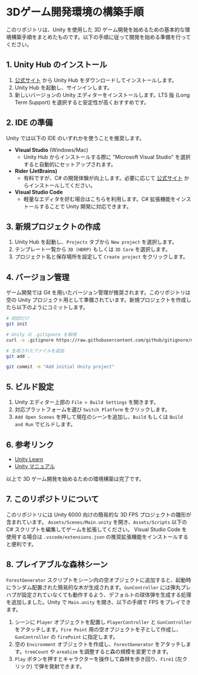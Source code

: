 # 3Dゲーム開発環境の構築手順

このリポジトリは、Unity を使用した 3D ゲーム開発を始めるための基本的な環境構築手順をまとめたものです。以下の手順に従って開発を始める準備を行ってください。

## 1. Unity Hub のインストール
1. [公式サイト](https://unity.com/) から Unity Hub をダウンロードしてインストールします。
2. Unity Hub を起動し、サインインします。
3. 新しいバージョンの Unity エディターをインストールします。LTS 版 (Long Term Support) を選択すると安定性が高くおすすめです。

## 2. IDE の準備
Unity では以下の IDE のいずれかを使うことを推奨します。
- **Visual Studio** (Windows/Mac)
  - Unity Hub からインストールする際に "Microsoft Visual Studio" を選択すると自動的にセットアップされます。
- **Rider (JetBrains)**
  - 有料ですが、C# の開発体験が向上します。必要に応じて [公式サイト](https://www.jetbrains.com/rider/) からインストールしてください。
- **Visual Studio Code**
  - 軽量なエディタを好む場合はこちらを利用します。C# 拡張機能をインストールすることで Unity 開発に対応できます。

## 3. 新規プロジェクトの作成
1. Unity Hub を起動し、`Projects` タブから `New project` を選択します。
2. テンプレート一覧から `3D (HDRP)` もしくは `3D Core` を選択します。
3. プロジェクト名と保存場所を設定して `Create project` をクリックします。

## 4. バージョン管理
ゲーム開発では Git を用いたバージョン管理が推奨されます。このリポジトリは空の Unity プロジェクト用として準備されています。新規プロジェクトを作成したら以下のようにコミットします。

```bash
# 初回だけ
git init

# Unity の .gitignore を取得
curl -o .gitignore https://raw.githubusercontent.com/github/gitignore/main/Unity.gitignore

# 生成されたファイルを追加
git add .

git commit -m "Add initial Unity project"
```

## 5. ビルド設定
1. Unity エディター上部の `File > Build Settings` を開きます。
2. 対応プラットフォームを選び `Switch Platform` をクリックします。
3. `Add Open Scenes` を押して現在のシーンを追加し、`Build` もしくは `Build and Run` でビルドします。

## 6. 参考リンク
- [Unity Learn](https://learn.unity.com/)
- [Unity マニュアル](https://docs.unity3d.com/ja/current/Manual/)

以上で 3D ゲーム開発を始めるための環境構築は完了です。

## 7. このリポジトリについて
このリポジトリには Unity 6000 向けの簡易的な 3D FPS プロジェクトの雛形が含まれています。
`Assets/Scenes/Main.unity` を開き、`Assets/Scripts` 以下の C# スクリプトを編集してゲームを拡張してください。
Visual Studio Code を使用する場合は `.vscode/extensions.json` の推奨拡張機能をインストールすると便利です。

## 8. プレイアブルな森林シーン
`ForestGenerator` スクリプトをシーン内の空オブジェクトに追加すると、起動時にランダム配置された簡易的な木が生成されます。`GunController` には弾丸プレハブが設定されていなくても動作するよう、デフォルトの球体弾を生成する処理を追加しました。Unity で `Main.unity` を開き、以下の手順で FPS をプレイできます。

1. シーンに `Player` オブジェクトを配置し `PlayerController` と `GunController` をアタッチします。`Fire Point` 用の空オブジェクトを子として作成し、`GunController` の `firePoint` に指定します。
2. 空の `Environment` オブジェクトを作成し、`ForestGenerator` をアタッチします。`treeCount` や `areaSize` を調整すると森の規模を変更できます。
3. `Play` ボタンを押すとキャラクターを操作して森林を歩き回り、`Fire1` (左クリック) で弾を発射できます。
